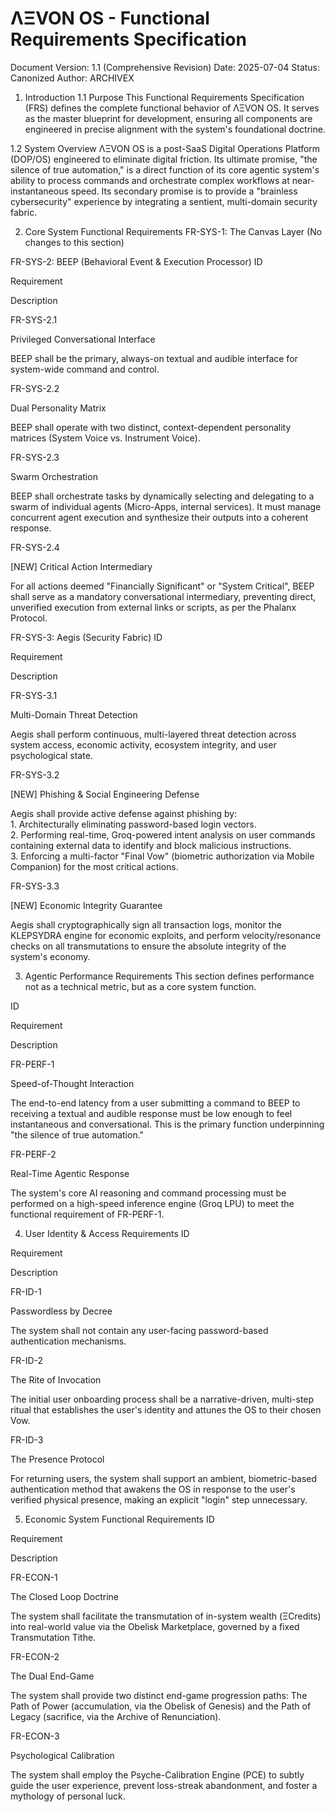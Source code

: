 # ΛΞVON OS - Functional Requirements Specification
Document Version: 1.1 (Comprehensive Revision)
Date: 2025-07-04
Status: Canonized
Author: ARCHIVEX

1. Introduction
1.1 Purpose
This Functional Requirements Specification (FRS) defines the complete functional behavior of ΛΞVON OS. It serves as the master blueprint for development, ensuring all components are engineered in precise alignment with the system's foundational doctrine.

1.2 System Overview
ΛΞVON OS is a post-SaaS Digital Operations Platform (DOP/OS) engineered to eliminate digital friction. Its ultimate promise, "the silence of true automation," is a direct function of its core agentic system's ability to process commands and orchestrate complex workflows at near-instantaneous speed. Its secondary promise is to provide a "brainless cybersecurity" experience by integrating a sentient, multi-domain security fabric.

2. Core System Functional Requirements
FR-SYS-1: The Canvas Layer
(No changes to this section)

FR-SYS-2: BEEP (Behavioral Event & Execution Processor)
ID

Requirement

Description

FR-SYS-2.1

Privileged Conversational Interface

BEEP shall be the primary, always-on textual and audible interface for system-wide command and control.

FR-SYS-2.2

Dual Personality Matrix

BEEP shall operate with two distinct, context-dependent personality matrices (System Voice vs. Instrument Voice).

FR-SYS-2.3

Swarm Orchestration

BEEP shall orchestrate tasks by dynamically selecting and delegating to a swarm of individual agents (Micro-Apps, internal services). It must manage concurrent agent execution and synthesize their outputs into a coherent response.

FR-SYS-2.4

[NEW] Critical Action Intermediary

For all actions deemed "Financially Significant" or "System Critical", BEEP shall serve as a mandatory conversational intermediary, preventing direct, unverified execution from external links or scripts, as per the Phalanx Protocol.

FR-SYS-3: Aegis (Security Fabric)
ID

Requirement

Description

FR-SYS-3.1

Multi-Domain Threat Detection

Aegis shall perform continuous, multi-layered threat detection across system access, economic activity, ecosystem integrity, and user psychological state.

FR-SYS-3.2

[NEW] Phishing & Social Engineering Defense

Aegis shall provide active defense against phishing by: <br>1. Architecturally eliminating password-based login vectors. <br>2. Performing real-time, Groq-powered intent analysis on user commands containing external data to identify and block malicious instructions. <br>3. Enforcing a multi-factor "Final Vow" (biometric authorization via Mobile Companion) for the most critical actions.

FR-SYS-3.3

[NEW] Economic Integrity Guarantee

Aegis shall cryptographically sign all transaction logs, monitor the KLEPSYDRA engine for economic exploits, and perform velocity/resonance checks on all transmutations to ensure the absolute integrity of the system's economy.

3. Agentic Performance Requirements
This section defines performance not as a technical metric, but as a core system function.

ID

Requirement

Description

FR-PERF-1

Speed-of-Thought Interaction

The end-to-end latency from a user submitting a command to BEEP to receiving a textual and audible response must be low enough to feel instantaneous and conversational. This is the primary function underpinning "the silence of true automation."

FR-PERF-2

Real-Time Agentic Response

The system's core AI reasoning and command processing must be performed on a high-speed inference engine (Groq LPU) to meet the functional requirement of FR-PERF-1.

4. User Identity & Access Requirements
ID

Requirement

Description

FR-ID-1

Passwordless by Decree

The system shall not contain any user-facing password-based authentication mechanisms.

FR-ID-2

The Rite of Invocation

The initial user onboarding process shall be a narrative-driven, multi-step ritual that establishes the user's identity and attunes the OS to their chosen Vow.

FR-ID-3

The Presence Protocol

For returning users, the system shall support an ambient, biometric-based authentication method that awakens the OS in response to the user's verified physical presence, making an explicit "login" step unnecessary.

5. Economic System Functional Requirements
ID

Requirement

Description

FR-ECON-1

The Closed Loop Doctrine

The system shall facilitate the transmutation of in-system wealth (ΞCredits) into real-world value via the Obelisk Marketplace, governed by a fixed Transmutation Tithe.

FR-ECON-2

The Dual End-Game

The system shall provide two distinct end-game progression paths: The Path of Power (accumulation, via the Obelisk of Genesis) and the Path of Legacy (sacrifice, via the Archive of Renunciation).

FR-ECON-3

Psychological Calibration

The system shall employ the Psyche-Calibration Engine (PCE) to subtly guide the user experience, prevent loss-streak abandonment, and foster a mythology of personal luck.
